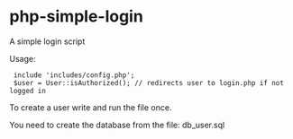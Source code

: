 php-simple-login
================

A simple login script

Usage:

     include 'includes/config.php';
     $user = User::isAuthorized(); // redirects user to login.php if not logged in


To create a user write <?php User::createUser('admin', 'pass'); ?> and run the file once.

You need to create the database from the file: db_user.sql


